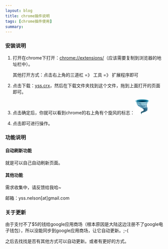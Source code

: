 ```yaml
---
layout: blog
title: chrome插件说明
tags: [chrome插件使用]
summary: 
---
```

### 安装说明

1. 打开在chrome下打开：<a href="chrome://extensions/">chrome://extensions/</a>（应该需要复制到浏览器的地址栏中）。

    其他打开方式：点击右上角的三道杠 =》 工具 =》 扩展程序即可
2. 点击下载：<a href="https://github.com/yss/extension/raw/master/yss.crx">yss.crx</a>，然后在下载文件夹找到这个文件，拖到上面打开的页面即可。
3. 点击确定后，你就可以看到chrome的右上角有个旋风的标志：![feng](icon-48.png)
4. 点击即可进行操作。

### 功能说明

#### 自动刷新功能

就是可以自己自动刷新页面。

#### 其他功能

需求收集中，请反馈给我哈~

邮箱：yss.nelson[at]gmail.com

### 关于更新

由于支付不了$5的钱给google应用商场（根本原因是大陆这边注册不了google电子钱包），所以没能同步到google应用商场，让它自动更新。;-(

之后去找找是否有其他方式可以自动更新。或者有更好的方式。
